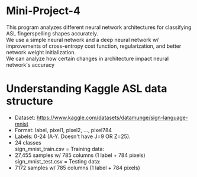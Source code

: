 # Mini-Project-4
This program analyzes different neural network architectures for classifying ASL fingerspelling shapes accurately. <br>
We use a simple neural network and a deep neural network w/ improvements of cross-entropy cost function, regularization, and better network weight initialization. <br>
We can analyze how certain changes in architecture impact neural network's accuracy <br>

# Understanding Kaggle ASL data structure
* Dataset: https://www.kaggle.com/datasets/datamunge/sign-language-mnist <br>
* Format: label, pixel1, pixel2, ..., pixel784 <br>
* Labels: 0-24 (A-Y. Doesn't have J=9 OR Z=25). <br>
* 24 classes <br>
sign_mnist_train.csv = Training data: <br>
* 27,455 samples w/ 785 columns (1 label + 784 pixels) <br>
sign_mnist_test.csv = Testing data: <br>
* 7172 samples w/ 785 columns (1 label + 784 pixels)